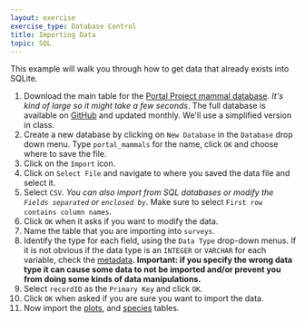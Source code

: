 ```yaml
---
layout: exercise
exercise_type: Database Control
title: Importing Data
topic: SQL
---
```


This example will walk you through how to get data that already exists
into SQLite.

1. Download the main table for
the
[Portal Project mammal database](https://ndownloader.figshare.com/files/2292172). *It's
kind of large so it might take a few seconds*. The full database is available
on [GitHub](https://github.com/weecology/PortalData) and updated monthly. We'll
use a simplified version in class.
2. Create a new database by clicking on `New Database` in the `Database` drop
down menu. Type `portal_mammals` for the name, click `OK` and choose where to
save the file.
3. Click on the `Import` icon.
4. Click on `Select File` and navigate to where you saved the data file
and select it.
5. Select `CSV`. *You can also import from SQL databases or modify the `Fields
separated` or `enclosed by`*. Make sure to select `First row contains column
names`.
6. Click `OK` when it asks if you want to modify the data.
7. Name the table that you are importing into `surveys`.
8. Identify the type for each field, using the `Data Type` drop-down menus. If
it is not obvious if the data type is an `INTEGER` or `VARCHAR` for each
variable, check the [metadata](http://esapubs.org/archive/ecol/E090/118/metadata.htm). **Important: if you specify the wrong data type it
can cause some data to not be imported and/or prevent you from doing some kinds
of data manipulations.** ​
9. Select `recordID` as the `Primary Key` and click `OK`.
10. Click `OK` when asked if you are sure you want to import the data.
11. Now import the [plots](https://ndownloader.figshare.com/files/3299474), and
    [species](https://ndownloader.figshare.com/files/3299483) tables.
